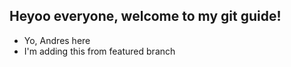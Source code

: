 ## Heyoo everyone, welcome to my git guide!

- Yo, Andres here
- I'm adding this from featured branch

